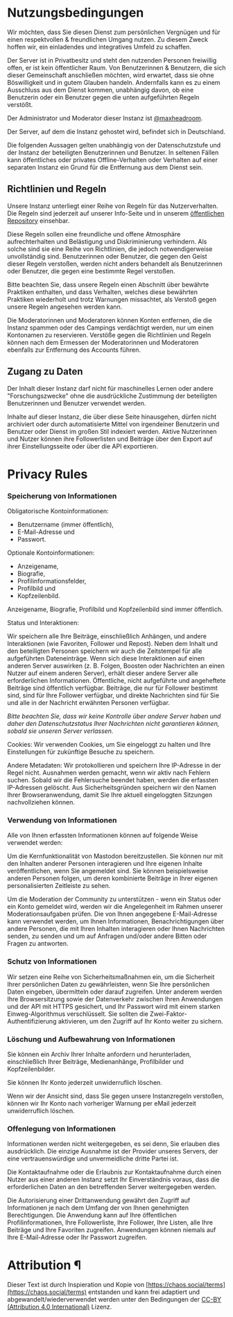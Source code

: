 # Nutzungsbedingungen
Wir möchten, dass Sie diesen Dienst zum persönlichen Vergnügen und für einen respektvollen & freundlichen Umgang nutzen. Zu diesem Zweck hoffen wir, ein einladendes und integratives Umfeld zu schaffen.

Der Server ist in Privatbesitz und steht den nutzenden Personen freiwillig offen, er ist kein öffentlicher Raum. Von Benutzerinnen & Benutzern, die sich dieser Gemeinschaft anschließen möchten, wird erwartet, dass sie ohne Böswilligkeit und in gutem Glauben handeln. Andernfalls kann es zu einem Ausschluss aus dem Dienst kommen, unabhängig davon, ob eine Benutzerin oder ein Benutzer gegen die unten aufgeführten Regeln verstößt.

Der Administrator und Moderator dieser Instanz ist [@maxheadroom](https://hub.uckermark.social/@maxheadroom).

Der Server, auf dem die Instanz gehostet wird, befindet sich in Deutschland.

Die folgenden Aussagen gelten unabhängig von der Datenschutzstufe und der Instanz der beteiligten Benutzerinnen und Benutzer. In seltenen Fällen kann öffentliches oder privates Offline-Verhalten oder Verhalten auf einer separaten Instanz ein Grund für die Entfernung aus dem Dienst sein.


## Richtlinien und Regeln

Unsere Instanz unterliegt einer Reihe von Regeln für das Nutzerverhalten. Die Regeln sind jederzeit auf unserer Info-Seite und in unserem [öffentlichen Repository](https://github.com/maxheadroom/hub.uckermark.social) einsehbar.

Diese Regeln sollen eine freundliche und offene Atmosphäre aufrechterhalten und Belästigung und Diskriminierung verhindern. Als solche sind sie eine Reihe von Richtlinien, die jedoch notwendigerweise unvollständig sind. Benutzerinnen oder Benutzer, die gegen den Geist dieser Regeln verstoßen, werden nicht anders behandelt als Benutzerinnen oder Benutzer, die gegen eine bestimmte Regel verstoßen.

Bitte beachten Sie, dass unsere Regeln einen Abschnitt über bewährte Praktiken enthalten, und dass Verhalten, welches diese bewährten Praktiken wiederholt und trotz Warnungen missachtet, als Verstoß gegen unsere Regeln angesehen werden kann.

Die Moderatorinnen und Moderatoren können Konten entfernen, die die Instanz spammen oder des Campings verdächtigt werden, nur um einen Kontonamen zu reservieren. Verstöße gegen die Richtlinien und Regeln können nach dem Ermessen der Moderatorinnen und Moderatoren ebenfalls zur Entfernung des Accounts führen.

## Zugang zu Daten

Der Inhalt dieser Instanz darf nicht für maschinelles Lernen oder andere "Forschungszwecke" ohne die ausdrückliche Zustimmung der beteiligten Benutzerinnen und Benutzer verwendet werden.

Inhalte auf dieser Instanz, die über diese Seite hinausgehen, dürfen nicht archiviert oder durch automatisierte Mittel von irgendeiner Benutzerin und Benutzer oder Dienst im großen Stil indexiert werden. Aktive Nutzerinnen und Nutzer können ihre Followerlisten und Beiträge über den Export auf ihrer Einstellungsseite oder über die API exportieren.


# Privacy Rules
### Speicherung von Informationen

Obligatorische Kontoinformationen:
 * Benutzername (immer öffentlich),
 * E-Mail-Adresse und
 * Passwort.

Optionale Kontoinformationen:
 * Anzeigename,
 * Biografie,
 * Profilinformationsfelder,
 * Profilbild und
 * Kopfzeilenbild.

 Anzeigename, Biografie, Profilbild und Kopfzeilenbild sind immer öffentlich.


Status und Interaktionen:

Wir speichern alle Ihre Beiträge, einschließlich Anhängen, und andere Interaktionen (wie Favoriten, Follower und Repost). Neben dem Inhalt und den beteiligten Personen speichern wir auch die Zeitstempel für alle aufgeführten Dateneinträge. Wenn sich diese Interaktionen auf einen anderen Server auswirken (z. B. Folgen, Boosten oder Nachrichten an einen Nutzer auf einem anderen Server), erhält dieser andere Server alle erforderlichen Informationen. Öffentliche, nicht aufgeführte und angeheftete Beiträge sind öffentlich verfügbar. Beiträge, die nur für Follower bestimmt sind, sind für Ihre Follower verfügbar, und direkte Nachrichten sind für Sie und alle in der Nachricht erwähnten Personen verfügbar.

*Bitte beachten Sie, dass wir keine Kontrolle über andere Server haben und daher den Datenschutzstatus Ihrer Nachrichten nicht garantieren können, sobald sie unseren Server verlassen.*    

Cookies:
Wir verwenden Cookies, um Sie eingeloggt zu halten und Ihre Einstellungen für zukünftige Besuche zu speichern.

Andere Metadaten:
Wir protokollieren und speichern Ihre IP-Adresse in der Regel nicht. Ausnahmen werden gemacht, wenn wir aktiv nach Fehlern suchen. Sobald wir die Fehlersuche beendet haben, werden die erfassten IP-Adressen gelöscht. Aus Sicherheitsgründen speichern wir den Namen Ihrer Browseranwendung, damit Sie Ihre aktuell eingeloggten Sitzungen nachvollziehen können.

### Verwendung von Informationen

Alle von Ihnen erfassten Informationen können auf folgende Weise verwendet werden:

Um die Kernfunktionalität von Mastodon bereitzustellen. Sie können nur mit den Inhalten anderer Personen interagieren und Ihre eigenen Inhalte veröffentlichen, wenn Sie angemeldet sind. Sie können beispielsweise anderen Personen folgen, um deren kombinierte Beiträge in Ihrer eigenen personalisierten Zeitleiste zu sehen.

Um die Moderation der Community zu unterstützen - wenn ein Status oder ein Konto gemeldet wird, werden wir die Angelegenheit im Rahmen unserer Moderationsaufgaben prüfen.
Die von Ihnen angegebene E-Mail-Adresse kann verwendet werden, um Ihnen Informationen, Benachrichtigungen über andere Personen, die mit Ihren Inhalten interagieren oder Ihnen Nachrichten senden, zu senden und um auf Anfragen und/oder andere Bitten oder Fragen zu antworten.

### Schutz von Informationen

Wir setzen eine Reihe von Sicherheitsmaßnahmen ein, um die Sicherheit Ihrer persönlichen Daten zu gewährleisten, wenn Sie Ihre persönlichen Daten eingeben, übermitteln oder darauf zugreifen. Unter anderem werden Ihre Browsersitzung sowie der Datenverkehr zwischen Ihren Anwendungen und der API mit HTTPS gesichert, und Ihr Passwort wird mit einem starken Einweg-Algorithmus verschlüsselt. Sie sollten die Zwei-Faktor-Authentifizierung aktivieren, um den Zugriff auf Ihr Konto weiter zu sichern.

### Löschung und Aufbewahrung von Informationen

Sie können ein Archiv Ihrer Inhalte anfordern und herunterladen, einschließlich Ihrer Beiträge, Medienanhänge, Profilbilder und Kopfzeilenbilder.

Sie können Ihr Konto jederzeit unwiderruflich löschen.

Wenn wir der Ansicht sind, dass Sie gegen unsere Instanzregeln verstoßen, können wir Ihr Konto nach vorheriger Warnung per eMail jederzeit unwiderruflich löschen.

### Offenlegung von Informationen

Informationen werden nicht weitergegeben, es sei denn, Sie erlauben dies ausdrücklich. Die einzige Ausnahme ist der Provider unseres Servers, der eine vertrauenswürdige und unvermeidliche dritte Partei ist.

Die Kontaktaufnahme oder die Erlaubnis zur Kontaktaufnahme durch einen Nutzer aus einer anderen Instanz setzt Ihr Einverständnis voraus, dass die erforderlichen Daten an den betreffenden Server weitergegeben werden.

Die Autorisierung einer Drittanwendung gewährt den Zugriff auf Informationen je nach dem Umfang der von Ihnen genehmigten Berechtigungen. Die Anwendung kann auf Ihre öffentlichen Profilinformationen, Ihre Followerliste, Ihre Follower, Ihre Listen, alle Ihre Beiträge und Ihre Favoriten zugreifen. Anwendungen können niemals auf Ihre E-Mail-Adresse oder Ihr Passwort zugreifen.


# Attribution ¶

Dieser Text ist durch Inspieration und Kopie von [https://chaos.social/terms](https://chaos.social/terms) entstanden und kann frei adaptiert und abgewandelt/wiederverwendet werden unter den Bedingungen der [CC-BY (Attribution 4.0 International)](https://creativecommons.org/licenses/by/4.0/) Lizenz.
